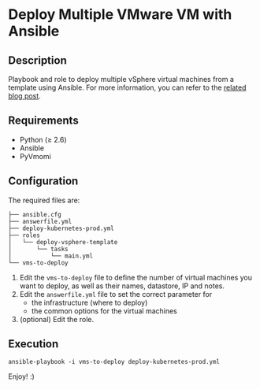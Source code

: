 # Deploy Multiple VMware VM with Ansible

## Description

Playbook and role to deploy multiple vSphere virtual machines from a template using Ansible. For more information, you can refer to the [related blog post](https://cloudmaniac.net/deploy-multiple-vm-with-ansible-on-vsphere/).

## Requirements
* Python (≥ 2.6)
* Ansible
* PyVmomi

## Configuration
The required files are:
```
├── ansible.cfg
├── answerfile.yml
├── deploy-kubernetes-prod.yml
├── roles
│   └── deploy-vsphere-template
│       └── tasks
│           └── main.yml
└── vms-to-deploy
```

1. Edit the ```vms-to-deploy``` file to define the number of virtual machines you want to deploy, as well as their names, datastore, IP and notes.
2. Edit the ```answerfile.yml``` file to set the correct parameter for
    * the infrastructure (where to deploy)
    * the common options for the virtual machines
3. (optional) Edit the role.

## Execution

```
ansible-playbook -i vms-to-deploy deploy-kubernetes-prod.yml
```

Enjoy! :)
